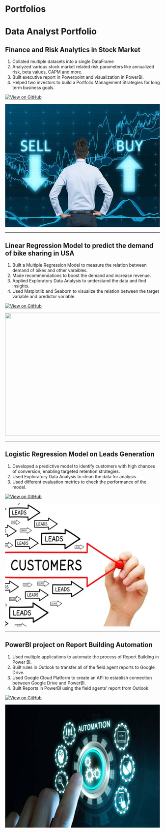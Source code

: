 # Portfolios
# Data Analyst Portfolio

## Finance and Risk Analytics in Stock Market

1. Collated multiple datasets into a single DataFrame
2. Analyzed various stock market related risk parameters like annualized risk, beta values, CAPM and more.
3. Built executive report in Powerpoint and visualization in PowerBi.
4. Helped two investors to build a Portfolio Management Strategies for long term business goals.

[![View on GitHub](https://img.shields.io/badge/GitHub-View_on_GitHub-blue?logo=GitHub)](https://github.com/Divesh-Gaba/Finance-and-Risk-Analytics)

<center>
    <img src="assets/img/stock.png" width="800" height="400"/>
</center>

---

## Linear Regression Model to predict the demand of bike sharing in USA

1. Built a Multiple Regression Model to measure the relation between demand of bikes and other varaibles.
2. Made recommendations to boost the demand and increase revenue.
3. Applied Exploratory Data Analysis to understand the data and find insights.
4. Used Matplotlib and Seaborn to visualize the relation between the target variable and predictor variable.

[![View on GitHub](https://img.shields.io/badge/GitHub-View_on_GitHub-blue?logo=GitHub)](https://github.com/Divesh-Gaba/Bike-Sharing-Linear-Regression-Project)

<center>
    <img src="assets/img/tareq-ismail-iCIEg2SX2IA-unsplash.jpg" width="800" height="400"/>
</center>

---

## Logistic Regression Model on Leads Generation

1. Developed a predictive model to identify customers with high chances of conversion, enabling targeted retention strategies.
2. Used Exploratory Data Analysis to clean the data for analysis.
3. Used different evaluation metrics to check the performance of the model.

[![View on GitHub](https://img.shields.io/badge/GitHub-View_on_GitHub-blue?logo=GitHub)](https://github.com/Divesh-Gaba/Logistic-Regression-Model-on-Leads-Data)

<center>
    <img src="assets/img/leads.png" width="800" height="400"/>
</center>

---

## PowerBI project on Report Building Automation

1. Used multiple applications to automate the process of Report Building in Power BI.
2. Built rules in Outlook to transfer all of the field agent reports to Google Drive.
3. Used Google Cloud Platform to create an API to establish connection between Google Drive and PowerBI.
4. Built Reports in PowerBI using the field agents’ report from Outlook.

[![View on GitHub](https://img.shields.io/badge/GitHub-View_on_GitHub-blue?logo=GitHub)](https://github.com/Divesh-Gaba/Power-BI-Report-Building-Automation)

<center>
    <img src="assets/img/reportautomation.jpg" width="800" height="400"/>
</center>

